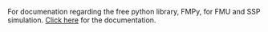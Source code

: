 For documenation regarding the free python library, FMPy, for FMU and SSP simulation. [Click here](https://vibhoraggarwal.github.io/FMPy-essentials/fmpy.html) for the documentation.